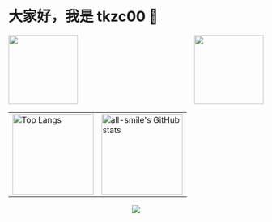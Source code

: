 # 大家好，我是 tkzc00 👋

<div style="display:flex;">
<img align="" height="137px" style="flex:1;" src="https://github-readme-stats.vercel.app/api?username=zktkzc&hide_title=true&hide_border=true&show_icons=true&include_all_commits=true&line_height=21&locale=cn" />
<img align="" height="137px" style="" src="https://github-readme-stats.vercel.app/api/top-langs/?username=zktkzc&hide_title=true&hide_border=true&layout=compact&locale=cn" />
</div>

<table border="0">
<tr>
<td valign="top">
<img src="https://github-readme-stats.vercel.app/api/top-langs/?username=zktkzc&layout=compact" alt="Top Langs" height="160" />
</td>
<td valign="top">
<img src="https://github-readme-stats.vercel.app/api?username=zktkzc&show_icons=true" alt="all-smile's GitHub stats" height="160" />
</td>
</tr>
</table>

<div align="center"> <img src="https://github-readme-streak-stats.herokuapp.com/?user=zktkzc" /> </div>

